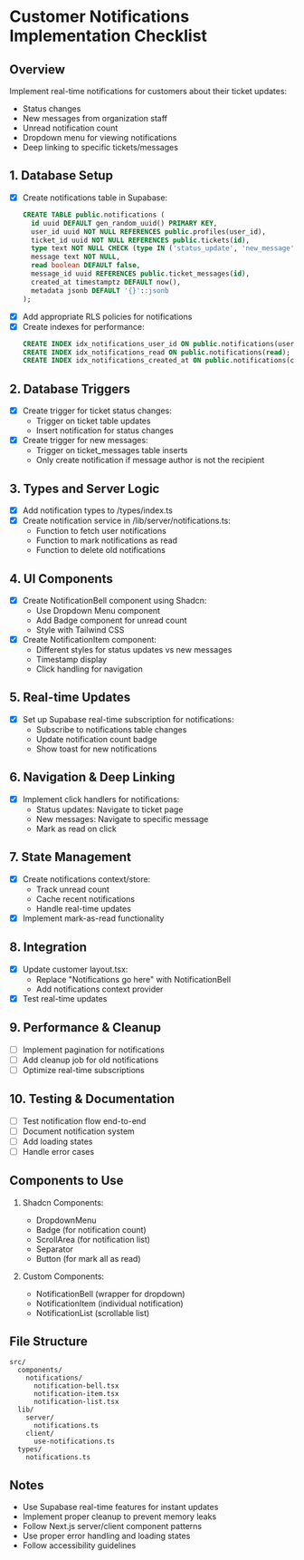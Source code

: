 # Customer Notifications Implementation Checklist

## Overview
Implement real-time notifications for customers about their ticket updates:
- Status changes
- New messages from organization staff
- Unread notification count
- Dropdown menu for viewing notifications
- Deep linking to specific tickets/messages

## 1. Database Setup
- [x] Create notifications table in Supabase:
  ```sql
  CREATE TABLE public.notifications (
    id uuid DEFAULT gen_random_uuid() PRIMARY KEY,
    user_id uuid NOT NULL REFERENCES public.profiles(user_id),
    ticket_id uuid NOT NULL REFERENCES public.tickets(id),
    type text NOT NULL CHECK (type IN ('status_update', 'new_message')),
    message text NOT NULL,
    read boolean DEFAULT false,
    message_id uuid REFERENCES public.ticket_messages(id),
    created_at timestamptz DEFAULT now(),
    metadata jsonb DEFAULT '{}'::jsonb
  );
  ```
- [x] Add appropriate RLS policies for notifications
- [x] Create indexes for performance:
  ```sql
  CREATE INDEX idx_notifications_user_id ON public.notifications(user_id);
  CREATE INDEX idx_notifications_read ON public.notifications(read);
  CREATE INDEX idx_notifications_created_at ON public.notifications(created_at DESC);
  ```

## 2. Database Triggers
- [x] Create trigger for ticket status changes:
  - Trigger on ticket table updates
  - Insert notification for status changes
- [x] Create trigger for new messages:
  - Trigger on ticket_messages table inserts
  - Only create notification if message author is not the recipient

## 3. Types and Server Logic
- [x] Add notification types to /types/index.ts
- [x] Create notification service in /lib/server/notifications.ts:
  - Function to fetch user notifications
  - Function to mark notifications as read
  - Function to delete old notifications

## 4. UI Components
- [x] Create NotificationBell component using Shadcn:
  - Use Dropdown Menu component
  - Add Badge component for unread count
  - Style with Tailwind CSS
- [x] Create NotificationItem component:
  - Different styles for status updates vs new messages
  - Timestamp display
  - Click handling for navigation

## 5. Real-time Updates
- [x] Set up Supabase real-time subscription for notifications:
  - Subscribe to notifications table changes
  - Update notification count badge
  - Show toast for new notifications

## 6. Navigation & Deep Linking
- [x] Implement click handlers for notifications:
  - Status updates: Navigate to ticket page
  - New messages: Navigate to specific message
  - Mark as read on click

## 7. State Management
- [x] Create notifications context/store:
  - Track unread count
  - Cache recent notifications
  - Handle real-time updates
- [x] Implement mark-as-read functionality

## 8. Integration
- [x] Update customer layout.tsx:
  - Replace "Notifications go here" with NotificationBell
  - Add notifications context provider
- [x] Test real-time updates

## 9. Performance & Cleanup
- [ ] Implement pagination for notifications
- [ ] Add cleanup job for old notifications
- [ ] Optimize real-time subscriptions

## 10. Testing & Documentation
- [ ] Test notification flow end-to-end
- [ ] Document notification system
- [ ] Add loading states
- [ ] Handle error cases

## Components to Use
1. Shadcn Components:
   - DropdownMenu
   - Badge (for notification count)
   - ScrollArea (for notification list)
   - Separator
   - Button (for mark all as read)

2. Custom Components:
   - NotificationBell (wrapper for dropdown)
   - NotificationItem (individual notification)
   - NotificationList (scrollable list)

## File Structure
```
src/
  components/
    notifications/
      notification-bell.tsx
      notification-item.tsx
      notification-list.tsx
  lib/
    server/
      notifications.ts
    client/
      use-notifications.ts
  types/
    notifications.ts
```

## Notes
- Use Supabase real-time features for instant updates
- Implement proper cleanup to prevent memory leaks
- Follow Next.js server/client component patterns
- Use proper error handling and loading states
- Follow accessibility guidelines 